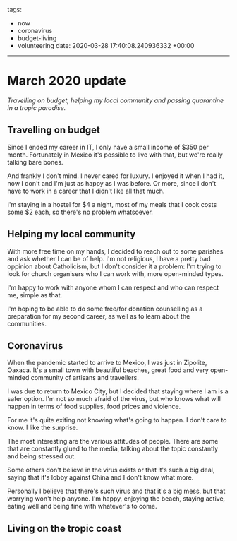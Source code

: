 tags:
- now
- coronavirus
- budget-living
- volunteering
date: 2020-03-28 17:40:08.240936332 +00:00

---

# March 2020 update

_Travelling on budget, helping my local community and passing quarantine in a tropic paradise._

## Travelling on budget

Since I ended my career in IT, I only have a small income of $350 per month. Fortunately in Mexico it's possible to live with that, but we're really talking bare bones.

And frankly I don't mind. I never cared for luxury. I enjoyed it when I had it, now I don't and I'm just as happy as I was before. Or more, since I don't have to work in a career that I didn't like all that much.

I'm staying in a hostel for $4 a night, most of my meals that I cook costs some $2 each, so there's no problem whatsoever.

## Helping my local community

With more free time on my hands, I decided to reach out to some parishes and ask whether I can be of help. I'm not religious, I have a pretty bad oppinion about Catholicism, but I don't consider it a problem: I'm trying to look for church organisers who I can work with, more open-minded types.

I'm happy to work with anyone whom I can respect and who can respect me, simple as that.

I'm hoping to be able to do some free/for donation counselling as a preparation for my second career, as well as to learn about the communities.

## Coronavirus

When the pandemic started to arrive to Mexico, I was just in Zipolite, Oaxaca. It's a small town with beautiful beaches, great food and very open-minded community of artisans and travellers.

I was due to return to Mexico City, but I decided that staying where I am is a safer option. I'm not so much afraid of the virus, but who knows what will happen in terms of food supplies, food prices and violence.

For me it's quite exiting not knowing what's going to happen. I don't care to know. I like the surprise.

The most interesting are the various attitudes of people. There are some that are constantly glued to the media, talking about the topic constantly and being stressed out.

Some others don't believe in the virus exists or that it's such a big deal, saying that it's lobby against China and I don't know what more.

Personally I believe that there's such virus and that it's a big mess, but that worrying won't help anyone. I'm happy, enjoying the beach, staying active, eating well and being fine with whatever's to come.

## Living on the tropic coast
